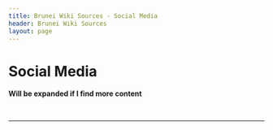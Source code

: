```yaml
---
title: Brunei Wiki Sources - Social Media
header: Brunei Wiki Sources
layout: page
---
```


# Social Media

**Will be expanded if I find more content**

 

---

  


